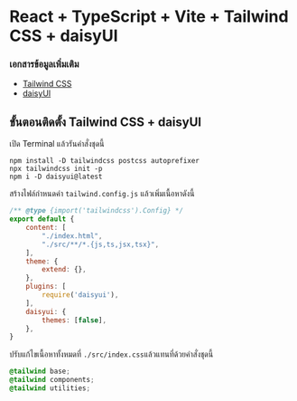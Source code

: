 # React + TypeScript + Vite + Tailwind CSS + daisyUI


### เอกสารข้อมูลเพิ่มเติม
 - [Tailwind CSS](https://tailwindcss.com/docs/guides/vite)
 - [daisyUI](https://daisyui.com/docs/install/)

## ขั้นตอนติดตั้ง Tailwind CSS + daisyUI

เปิด Terminal แล้วรันคำสั่งชุดนี้

```shell
npm install -D tailwindcss postcss autoprefixer
npx tailwindcss init -p
npm i -D daisyui@latest
```

สร้างไฟล์กำหนดค่า `tailwind.config.js` แล้วเพิ่มเนื้อหาดังนี้

```js
/** @type {import('tailwindcss').Config} */
export default {
    content: [
        "./index.html",
        "./src/**/*.{js,ts,jsx,tsx}",
    ],
    theme: {
        extend: {},
    },
    plugins: [
        require('daisyui'),
    ],
    daisyui: {
        themes: [false],
    },
}
```

ปรับแก้ไขเนื้อหาทั้งหมดที่ `./src/index.css`แล้วแทนที่ด้วยคำสั่งชุดนี้

```css
@tailwind base;
@tailwind components;
@tailwind utilities;
```